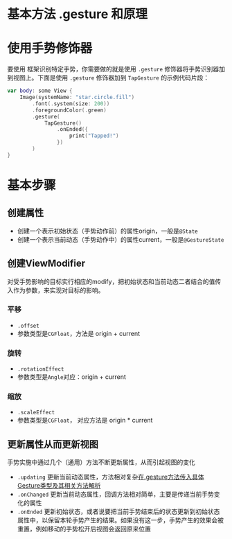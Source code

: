 # 基本方法 .gesture 和原理

# 使用手势修饰器

要使用 框架识别特定手势，你需要做的就是使用 `.gesture` 修饰器将手势识别器加到视图上。下面是使用 `.gesture` 修饰器加到 `TapGesture` 的示例代码片段：

```swift
var body: some View {
    Image(systemName: "star.circle.fill")
        .font(.system(size: 200))
        .foregroundColor(.green)
        .gesture(
            TapGesture()
                .onEnded({
                    print("Tapped!")
                })
        )
}

```

# 基本步骤

## 创建属性

- 创建一个表示初始状态（手势动作前）的属性origin，一般是`@State`
- 创建一个表示当前动态（手势动作中）的属性current，一般是`@GestureState`

## 创建ViewModifier

对受手势影响的目标实行相应的modify，把初始状态和当前动态二者结合的值传入作为参数，来实现对目标的影响。

### 平移

- `.offset`
- 参数类型是`CGFloat`，方法是 origin + current

### 旋转

- `.rotationEffect`
- 参数类型是`Angle`对应：origin + current

### 缩放

- `.scaleEffect`
- 参数类型是`CGFloat`， 对应方法是 origin * current

## 更新属性从而更新视图

手势实施中通过几个（通用）方法不断更新属性，从而引起视图的变化

- `.updating` 更新当前动态属性，方法相对复杂[在.gesture方法传入具体Gesture类型及其相关方法解析](%E5%9C%A8%20gesture%E6%96%B9%E6%B3%95%E4%BC%A0%E5%85%A5%E5%85%B7%E4%BD%93Gesture%E7%B1%BB%E5%9E%8B%E5%8F%8A%E5%85%B6%E7%9B%B8%E5%85%B3%E6%96%B9%E6%B3%95%E8%A7%A3%E6%9E%90%20273133c33e934509851a2f88a0d44b2a.md)
- `.onChanged` 更新当前动态属性，回调方法相对简单，主要是传递当前手势变化的属性
- `.onEnded` 更新初始状态，或者说要把当前手势结束后的状态更新到初始状态属性中，以保留本轮手势产生的结果。如果没有这一步，手势产生的效果会被重置，例如移动的手势松开后视图会返回原来位置